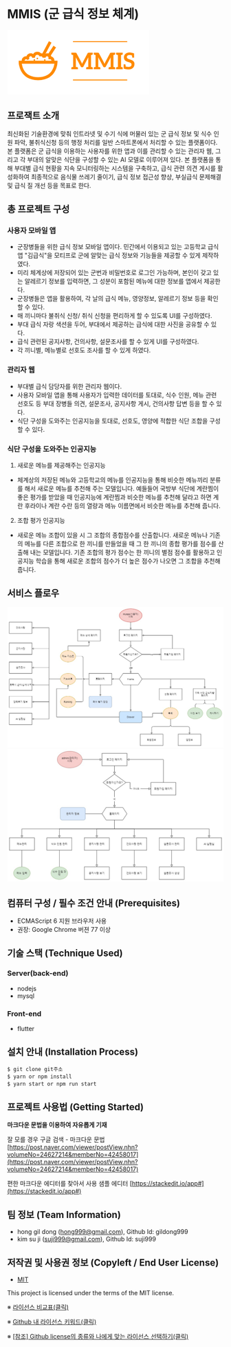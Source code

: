 


# MMIS (군 급식 정보 체계)
![Logo](https://github.com/osamhack2021/APP_AI_MMIS_teamMMIS/blob/main/assets/horizontal_on_white_by_logaster.png)


## 프로잭트 소개
 최신화된 기술환경에 맞춰 인트라넷 및 수기 식에 머물러 있는 군 급식 정보 및 식수 인원 파악, 불취식신청 등의 행정 처리를 일반 스마트폰에서 처리할 수 있는 플랫폼이다. 본 플랫폼은 군 급식을 이용하는 사용자를 위한 앱과 이를 관리할 수 있는 관리자 웹, 그리고 각 부대의 알맞은 식단을 구성할 수 있는 AI 모델로 이루어져 있다. 본 플랫폼을 통해 부대별 급식 현황을 지속 모니터링하는 시스템을 구축하고, 급식 관련 의견 게시를 활성화하여 최종적으로 음식물 쓰레기 줄이기, 급식 정보 접근성 향상, 부실급식 문제해결 및 급식 질 개선 등을 목표로 한다. 


## 총 프로젝트 구성
### 사용자 모바일 앱
- 군장병들을 위한 급식 정보 모바일 앱이다. 민간에서 이용되고 있는 고등학교 급식앱 "김급식"을 모티프로 군에 알맞는 급식 정보와 기능들을 제공할 수 있게 제작하였다. 
- 미리 체계상에 저장되어 있는 군번과 비밀번호로 로그인 가능하며, 본인이 갖고 있는 알레르기 정보를 입력하면, 그 성분이 포함된 메뉴에 대한 정보를 앱에서 제공한다. 
- 군장병들은 앱을 활용하여, 각 날의 급식 메뉴, 영양정보, 알레르기 정보 등을 확인할 수 있다. 
- 매 끼니마다 불취식 신청/ 취식 신청을 편리하게 할 수 있도록 UI를 구성하였다. 
- 부대 급식 자랑 색션을 두어, 부대에서 제공하는 급식에 대한 사진을 공유할 수 있다. 
- 급식 관련된 공지사항, 건의사항, 설문조사를 할 수 있게 UI를 구성하였다. 
- 각 끼니별, 메뉴별로 선호도 조사를 할 수 있게 하였다. 

### 관리자 웹
- 부대별 급식 담당자를 위한 관리자 웹이다. 
- 사용자 모바일 앱을 통해 사용자가 입력한 데이터를 토대로, 식수 인원, 메뉴 관련 선호도 등 부대 장병들 의견, 설문조사, 공지사항 게시, 건의사항 답변 등을 할 수 있다. 
- 식단 구성을 도와주는 인공지능을 토대로, 선호도, 영양에 적합한 식단 조합을 구성할 수 있다. 

### 식단 구성을 도와주는 인공지능

1. 새로운 메뉴를 제공해주는 인공지능 
- 체계상의 저장된 메뉴와 고등학교의 메뉴를 인공지능을 통해 비슷한 메뉴끼리 분류를 해서 새로운 메뉴를 추천해 주는 모델입니다. 예들들어 국방부 식단에 계란찜이 좋은 평가를 받았을 때 인공지능에 계란찜과 비슷한 메뉴를 추천해 달라고 하면 계란 후라이나 계란 수란 등의 열량과 메뉴 이름면에서 비슷한 메뉴를 추천해 줍니다.

2. 조합 평가 인공지능
- 새로운 메뉴 조합이 있을 시 그 조합의 종합점수를 산출합니다. 새로운 메뉴나 기존의 메뉴를 다른 조합으로 한 끼니를 만들었을 때 그 한 끼니의 종합 평가를 점수를 산출해 내는 모델입니다. 기존 조합의 평가 점수는 한 끼니의 별점 점수를 활용하고 인공지능 학습을 통해 새로운 조합의 점수가 더 높은 점수가 나오면 그 조합을 추천해 줍니다.

## 서비스 플로우
![myapp flow](https://github.com/osamhack2021/APP_AI_MMIS_teamMMIS/blob/main/assets/myapp_flow.jpg)
![admin flow](https://github.com/osamhack2021/APP_AI_MMIS_teamMMIS/blob/main/assets/admin_flow.jpg)

## 컴퓨터 구성 / 필수 조건 안내 (Prerequisites)
* ECMAScript 6 지원 브라우저 사용
* 권장: Google Chrome 버젼 77 이상

## 기술 스택 (Technique Used) 
### Server(back-end)
 -  nodejs
 - mysql 
 
### Front-end
 -  flutter


## 설치 안내 (Installation Process)
```bash
$ git clone git주소
$ yarn or npm install
$ yarn start or npm run start
```

## 프로젝트 사용법 (Getting Started)
**마크다운 문법을 이용하여 자유롭게 기재**

잘 모를 경우
구글 검색 - 마크다운 문법
[https://post.naver.com/viewer/postView.nhn?volumeNo=24627214&memberNo=42458017](https://post.naver.com/viewer/postView.nhn?volumeNo=24627214&memberNo=42458017)

 편한 마크다운 에디터를 찾아서 사용
 샘플 에디터 [https://stackedit.io/app#](https://stackedit.io/app#)
 
## 팀 정보 (Team Information)
- hong gil dong (hong999@gmail.com), Github Id: gildong999
- kim su ji (suji999@gmail.com), Github Id: suji999

## 저작권 및 사용권 정보 (Copyleft / End User License)
 * [MIT](https://github.com/osam2020-WEB/Sample-ProjectName-TeamName/blob/master/license.md)

This project is licensed under the terms of the MIT license.

※ [라이선스 비교표(클릭)](https://olis.or.kr/license/compareGuide.do)

※ [Github 내 라이선스 키워드(클릭)](https://docs.github.com/en/github/creating-cloning-and-archiving-repositories/creating-a-repository-on-github/licensing-a-repository)

※ [\[참조\] Github license의 종류와 나에게 맞는 라이선스 선택하기(클릭)](https://flyingsquirrel.medium.com/github-license%EC%9D%98-%EC%A2%85%EB%A5%98%EC%99%80-%EB%82%98%EC%97%90%EA%B2%8C-%EB%A7%9E%EB%8A%94-%EB%9D%BC%EC%9D%B4%EC%84%A0%EC%8A%A4-%EC%84%A0%ED%83%9D%ED%95%98%EA%B8%B0-ae29925e8ff4)

